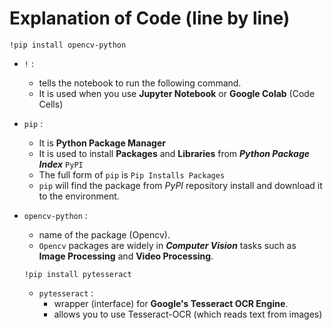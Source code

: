 # Explanation of Code (line by line)

`!pip install opencv-python` 
- `!` :
    - tells the notebook to run the following command.
    -  It is used when you use **Jupyter Notebook** or **Google Colab** (Code Cells)

- `pip` :
    -  It is **Python Package Manager**
    -  It is used to install **Packages** and **Libraries** from ***Python Package Index*** `PyPI`
    - The full form of `pip` is `Pip Installs Packages`
    - `pip` will find the package from *PyPI* repository install and download it to the environment.

- `opencv-python` :
    - name of the package (Opencv).
    - `Opencv` packages are widely in ***Computer Vision*** tasks such as **Image Processing** and **Video Processing**.

   `!pip install pytesseract`
  
  - `pytesseract` :
    - wrapper (interface) for **Google's Tesseract OCR Engine**.
    - allows you to use Tesseract-OCR (which reads text from images)
  
